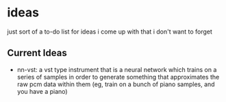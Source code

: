 # ideas

just sort of a to-do list for ideas i come up with that i don't want to forget

## Current Ideas
* nn-vst: a vst type instrument that is a neural network which trains on a series of samples in order to generate something that approximates the raw pcm data within them (eg, train on a bunch of piano samples, and you have a piano)

